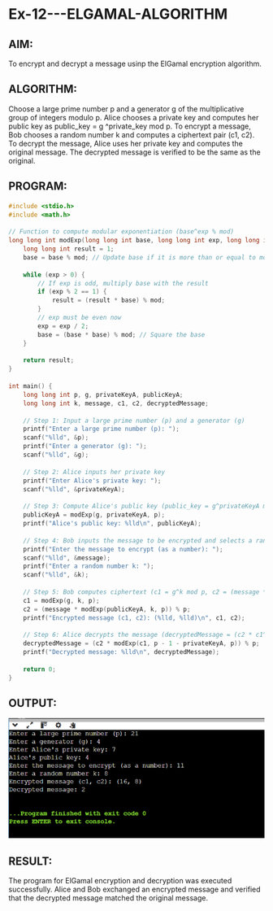 # Ex-12---ELGAMAL-ALGORITHM
## AIM:
To encrypt and decrypt a message usinp the ElGamal encryption algorithm.
## ALGORITHM:
Choose a large prime number p and a generator g of the multiplicative group of integers modulo
p. Alice chooses a private key and computes her public key as pubIic_key = g ^private_key mod p. To encrypt a message, Bob chooses a random number k and computes a ciphertext pair (c1, c2). To decrypt the message, Alice uses her private key and computes the original message. The decrypted message is verified to be the same as the original.
## PROGRAM:
```c
#include <stdio.h>
#include <math.h>

// Function to compute modular exponentiation (base^exp % mod)
long long int modExp(long long int base, long long int exp, long long int mod) {
    long long int result = 1;
    base = base % mod; // Update base if it is more than or equal to mod

    while (exp > 0) {
        // If exp is odd, multiply base with the result
        if (exp % 2 == 1) {
            result = (result * base) % mod;
        }
        // exp must be even now
        exp = exp / 2;
        base = (base * base) % mod; // Square the base
    }

    return result;
}

int main() {
    long long int p, g, privateKeyA, publicKeyA;
    long long int k, message, c1, c2, decryptedMessage;

    // Step 1: Input a large prime number (p) and a generator (g)
    printf("Enter a large prime number (p): ");
    scanf("%lld", &p);
    printf("Enter a generator (g): ");
    scanf("%lld", &g);

    // Step 2: Alice inputs her private key
    printf("Enter Alice's private key: ");
    scanf("%lld", &privateKeyA);

    // Step 3: Compute Alice's public key (public_key = g^privateKeyA mod p)
    publicKeyA = modExp(g, privateKeyA, p);
    printf("Alice's public key: %lld\n", publicKeyA);

    // Step 4: Bob inputs the message to be encrypted and selects a random k
    printf("Enter the message to encrypt (as a number): ");
    scanf("%lld", &message);
    printf("Enter a random number k: ");
    scanf("%lld", &k);

    // Step 5: Bob computes ciphertext (c1 = g^k mod p, c2 = (message * publicKeyA^k) mod p)
    c1 = modExp(g, k, p);
    c2 = (message * modExp(publicKeyA, k, p)) % p;
    printf("Encrypted message (c1, c2): (%lld, %lld)\n", c1, c2);

    // Step 6: Alice decrypts the message (decryptedMessage = (c2 * c1^(p-1-privateKeyA)) mod p)
    decryptedMessage = (c2 * modExp(c1, p - 1 - privateKeyA, p)) % p;
    printf("Decrypted message: %lld\n", decryptedMessage);

    return 0;
}


```


## OUTPUT: 
![output](<Screenshot 2024-11-04 092539.png>)
## RESULT:
The program for ElGamal encryption and decryption was executed successfully. Alice and Bob exchanged an encrypted message and verified that the decrypted message matched the original message.
